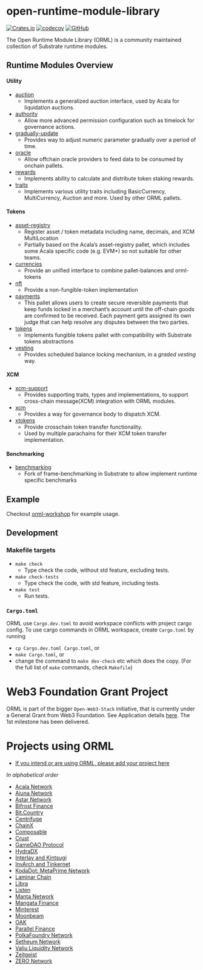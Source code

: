 # open-runtime-module-library

[![Crates.io](https://img.shields.io/crates/v/orml-tokens)](https://crates.io/search?q=orml)
[![codecov](https://codecov.io/gh/open-web3-stack/open-runtime-module-library/branch/master/graph/badge.svg?token=FZ4HZYMW9A)](https://codecov.io/gh/open-web3-stack/open-runtime-module-library)
[![GitHub](https://img.shields.io/github/license/open-web3-stack/open-runtime-module-library)](https://github.com/open-web3-stack/open-runtime-module-library/blob/master/LICENSE)

The Open Runtime Module Library (ORML) is a community maintained collection of Substrate runtime modules.

## Runtime Modules Overview

#### Utility

-   [auction](https://github.com/open-web3-stack/open-runtime-module-library/tree/master/auction)
    -   Implements a generalized auction interface, used by Acala for liquidation auctions.
-   [authority](https://github.com/open-web3-stack/open-runtime-module-library/tree/master/authority)
    -   Allow more advanced permission configuration such as timelock for governance actions.
-   [gradually-update](https://github.com/open-web3-stack/open-runtime-module-library/tree/master/gradually-update)
    -   Provides way to adjust numeric parameter gradually over a period of time.
-   [oracle](https://github.com/open-web3-stack/open-runtime-module-library/tree/master/oracle)
    -   Allow offchain oracle providers to feed data to be consumed by onchain pallets.
-   [rewards](https://github.com/open-web3-stack/open-runtime-module-library/tree/master/rewards)
    -   Implements ability to calculate and distribute token staking rewards.
-   [traits](https://github.com/open-web3-stack/open-runtime-module-library/tree/master/traits)
    -   Implements various utility traits including BasicCurrency, MultiCurrency, Auction and more. Used by other ORML pallets.

#### Tokens

-   [asset-registry](https://github.com/open-web3-stack/open-runtime-module-library/tree/master/asset-registry)
    -   Register asset / token metadata including name, decimals, and XCM MultiLocation
    -   Partially based on the Acala’s asset-registry pallet, which includes some Acala specific code (e.g. EVM+) so not suitable for other teams.
-   [currencies](https://github.com/open-web3-stack/open-runtime-module-library/tree/master/currencies)
    -   Provide an unified interface to combine pallet-balances and orml-tokens
-   [nft](https://github.com/open-web3-stack/open-runtime-module-library/tree/master/nft)
    -   Provide a non-fungible-token implementation
-   [payments](https://github.com/open-web3-stack/open-runtime-module-library/tree/master/payments)
    -   This pallet allows users to create secure reversible payments that keep funds locked in a merchant’s account until the off-chain goods are confirmed to be received. Each payment gets assigned its own judge that can help resolve any disputes between the two parties.
-   [tokens](https://github.com/open-web3-stack/open-runtime-module-library/tree/master/tokens)
    -   Implements fungible tokens pallet with compatibility with Substrate tokens abstractions
-   [vesting](https://github.com/open-web3-stack/open-runtime-module-library/tree/master/vesting)
    -   Provides scheduled balance locking mechanism, in a _graded vesting_ way.

#### XCM

-   [xcm-support](https://github.com/open-web3-stack/open-runtime-module-library/tree/master/xcm-support)
    -   Provides supporting traits, types and implementations, to support cross-chain message(XCM) integration with ORML modules.
-   [xcm](https://github.com/open-web3-stack/open-runtime-module-library/tree/master/xcm)
    -   Provides a way for governance body to dispatch XCM.
-   [xtokens](https://github.com/open-web3-stack/open-runtime-module-library/tree/master/xtokens)
    -   Provide crosschain token transfer functionality.
    -   Used by multiple parachains for their XCM token transfer implementation.

#### Benchmarking

-   [benchmarking](https://github.com/open-web3-stack/open-runtime-module-library/tree/master/benchmarking)
    -   Fork of frame-benchmarking in Substrate to allow implement runtime specific benchmarks

## Example

Checkout [orml-workshop](https://github.com/xlc/orml-workshop) for example usage.

## Development

### Makefile targets

-   `make check`
    -   Type check the code, without std feature, excluding tests.
-   `make check-tests`
    -   Type check the code, with std feature, including tests.
-   `make test`
    -   Run tests.

### `Cargo.toml`

ORML use `Cargo.dev.toml` to avoid workspace conflicts with project cargo config. To use cargo commands in ORML workspace, create `Cargo.toml` by running

-   `cp Cargo.dev.toml Cargo.toml`, or
-   `make Cargo.toml`, or
-   change the command to `make dev-check` etc which does the copy. (For the full list of `make` commands, check `Makefile`)

# Web3 Foundation Grant Project

ORML is part of the bigger `Open-Web3-Stack` initiative, that is currently under a General Grant from Web3 Foundation. See Application details [here](https://github.com/open-web3-stack/General-Grants-Program/blob/master/grants/speculative/open_web3_stack.md). The 1st milestone has been delivered.

# Projects using ORML

-   [If you intend or are using ORML, please add your project here](https://github.com/open-web3-stack/open-runtime-module-library/edit/master/README.md)

_In alphabetical order_

-   [Acala Network](https://github.com/AcalaNetwork/Acala)
-   [Ajuna Network](https://github.com/ajuna-network/Ajuna)
-   [Astar Network](https://github.com/AstarNetwork)
-   [Bifrost Finance](https://github.com/bifrost-finance/bifrost)
-   [Bit.Country](https://github.com/bit-country/Bit-Country-Blockchain)
-   [Centrifuge](https://github.com/centrifuge/centrifuge-chain)
-   [ChainX](https://github.com/chainx-org/ChainX)
-   [Composable](https://github.com/ComposableFi/composable)
-   [Crust](https://github.com/crustio/crust)
-   [GameDAO Protocol](https://github.com/gamedaoco)
-   [HydraDX](https://github.com/galacticcouncil/hack.HydraDX-node)
-   [Interlay and Kintsugi](https://github.com/interlay/interbtc)
-   [InvArch and Tinkernet](https://github.com/InvArch/InvArch-Node)
-   [KodaDot: MetaPrime Network](https://github.com/kodadot/metaprime.network)
-   [Laminar Chain](https://github.com/laminar-protocol/laminar-chain)
-   [Libra](https://github.com/atscaletech/libra)
-   [Listen](https://github.com/listenofficial)
-   [Manta Network](https://github.com/Manta-Network)
-   [Mangata Finance](https://github.com/mangata-finance)
-   [Minterest](https://github.com/minterest-finance/minterest-chain-node)
-   [Moonbeam](https://github.com/PureStake/moonbeam/)
-   [OAK](https://github.com/OAK-Foundation/OAK-blockchain)
-   [Parallel Finance](https://github.com/parallel-finance/)
-   [PolkaFoundry Network](https://github.com/PolkaFoundry)
-   [Setheum Network](https://github.com/Setheum-Labs/Setheum)
-   [Valiu Liquidity Network](https://github.com/valibre-org/vln-node)
-   [Zeitgeist](https://github.com/zeitgeistpm/zeitgeist)
-   [ZERO Network](https://github.com/playzero/subzero)
